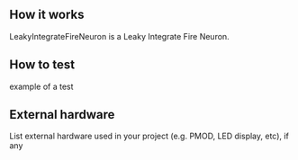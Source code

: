 <!---

This file is used to generate your project datasheet. Please fill in the information below and delete any unused
sections.

You can also include images in this folder and reference them in the markdown. Each image must be less than
512 kb in size, and the combined size of all images must be less than 1 MB.
-->

## How it works

LeakyIntegrateFireNeuron is a Leaky Integrate Fire Neuron.

## How to test

example of a test

## External hardware

List external hardware used in your project (e.g. PMOD, LED display, etc), if any
